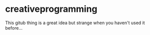 # creativeprogramming
This gitub thing is a great idea but strange when you haven't used it before...
